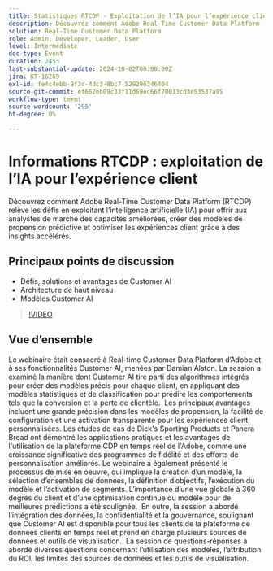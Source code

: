 ```yaml
---
title: Statistiques RTCDP - Exploitation de l’IA pour l’expérience client
description: Découvrez comment Adobe Real-Time Customer Data Platform (RTCDP) tire parti de l’IA pour améliorer les capacités des analystes de marché, créer des modèles de propension prédictive et optimiser les expériences client au moyen d’insights accélérés, couvrant des sujets clés tels que les défis de l’IA dédiée aux clients, les solutions, les avantages, l’architecture de haut niveau et les modèles d’IA.
solution: Real-Time Customer Data Platform
role: Admin, Developer, Leader, User
level: Intermediate
doc-type: Event
duration: 2453
last-substantial-update: 2024-10-02T00:00:00Z
jira: KT-16269
exl-id: fe4c4ebb-9f3c-4dc3-8bc7-529296346404
source-git-commit: ef652eb09c33f11d69ec66f70013cd3e53537a95
workflow-type: tm+mt
source-wordcount: '295'
ht-degree: 0%

---
```


# Informations RTCDP : exploitation de l’IA pour l’expérience client

Découvrez comment Adobe Real-Time Customer Data Platform (RTCDP) relève les défis en exploitant l’intelligence artificielle (IA) pour offrir aux analystes de marché des capacités améliorées, créer des modèles de propension prédictive et optimiser les expériences client grâce à des insights accélérés.

## Principaux points de discussion

* Défis, solutions et avantages de Customer AI
* Architecture de haut niveau
* Modèles Customer AI

>[!VIDEO](https://video.tv.adobe.com/v/3434919/?learn=on)

## Vue d’ensemble

Le webinaire était consacré à Real-time Customer Data Platform d’Adobe et à ses fonctionnalités Customer AI, menées par Damian Alston. &#x200B; La session a examiné la manière dont Customer AI tire parti des algorithmes intégrés pour créer des modèles précis pour chaque client, en appliquant des modèles statistiques et de classification pour prédire les comportements tels que la conversion et la perte de clientèle. &#x200B; Les principaux avantages incluent une grande précision dans les modèles de propension, la facilité de configuration et une activation transparente pour les expériences client personnalisées. &#x200B;Les études de cas de Dick&#39;s Sporting Products et Panera Bread ont démontré les applications pratiques et les avantages de l&#39;utilisation de la plateforme CDP en temps réel de l&#39;Adobe, comme une croissance significative des programmes de fidélité et des efforts de personnalisation améliorés. Le webinaire a également présenté le processus de mise en oeuvre, qui implique la création d’un modèle, la sélection d’ensembles de données, la définition d’objectifs, l’exécution du modèle et l’activation de segments. L’importance d’une vue globale à 360 degrés du client et d’une optimisation continue du modèle pour de meilleures prédictions a été soulignée. &#x200B; En outre, la session a abordé l’intégration des données, la confidentialité et la gouvernance, soulignant que Customer AI est disponible pour tous les clients de la plateforme de données clients en temps réel et prend en charge plusieurs sources de données et outils de visualisation. &#x200B; La session de questions-réponses a abordé diverses questions concernant l’utilisation des modèles, l’attribution du ROI, les limites des sources de données et les outils de visualisation.
